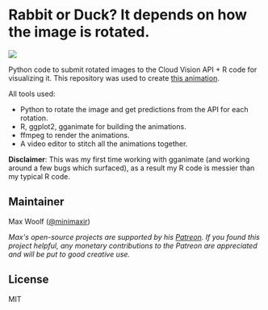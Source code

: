 # Rabbit or Duck? It depends on how the image is rotated.

![](duckorrabbit.png)

Python code to submit rotated images to the Cloud Vision API + R code for visualizing it. This repository was used to create [this animation](https://twitter.com/minimaxir/status/1103676561809539072).

All tools used:

* Python to rotate the image and get predictions from the API for each rotation.
* R, ggplot2, gganimate for building the animations.
* ffmpeg to render the animations.
* A video editor to stitch all the animations together.

**Disclaimer**: This was my first time working with gganimate (and working around a few bugs which surfaced), as a result my R code is messier than my typical R code.

## Maintainer

Max Woolf ([@minimaxir](http://minimaxir.com))

*Max's open-source projects are supported by his [Patreon](https://www.patreon.com/minimaxir). If you found this project helpful, any monetary contributions to the Patreon are appreciated and will be put to good creative use.*

## License

MIT
